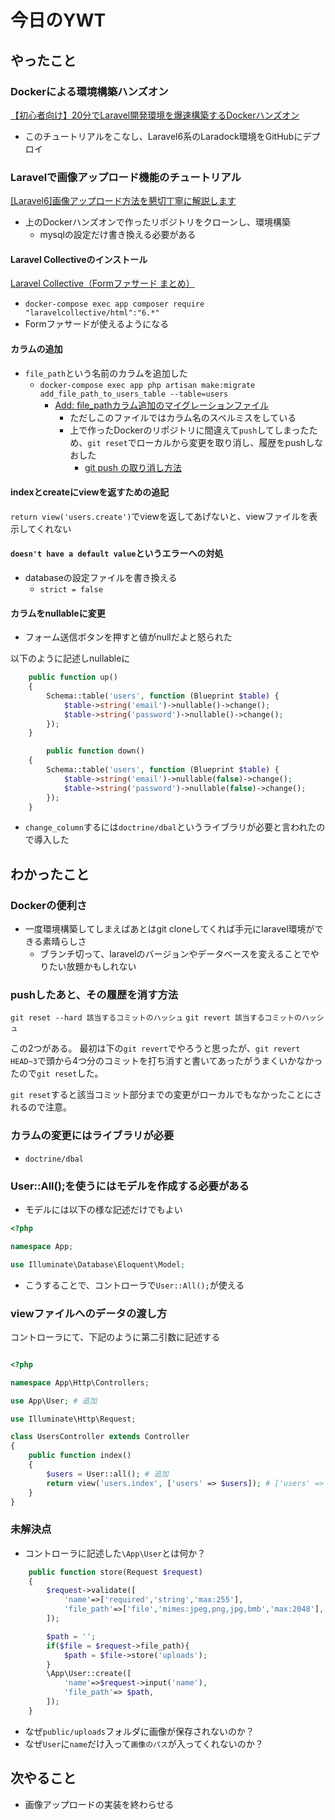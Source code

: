 # 今日のYWT

## やったこと

### Dockerによる環境構築ハンズオン

[【初心者向け】20分でLaravel開発環境を爆速構築するDockerハンズオン](https://qiita.com/ucan-lab/items/56c9dc3cf2e6762672f4)

- このチュートリアルをこなし、Laravel6系のLaradock環境をGitHubにデプロイ

### Laravelで画像アップロード機能のチュートリアル

[[Laravel6]画像アップロード方法を懇切丁寧に解説します](https://note.com/akina7/n/ne9af79fea62e)

- 上のDockerハンズオンで作ったリポジトリをクローンし、環境構築
  - mysqlの設定だけ書き換える必要がある

#### Laravel Collectiveのインストール

[Laravel Collective（Formファサード まとめ）](https://laraweb.net/practice/7965/)

- `docker-compose exec app composer require "laravelcollective/html":"6.*"`
- Formファサードが使えるようになる

#### カラムの追加

- `file_path`という名前のカラムを追加した
  - `docker-compose exec app php artisan make:migrate  add_file_path_to_users_table --table=users`
    - [Add: file_pathカラム追加のマイグレーションファイル](https://github.com/tonkat-prtq/photoupload-test/commit/8275ab3f6f55f370d24132c1564f90f4577109f0)
      - ただしこのファイルではカラム名のスペルミスをしている
      - 上で作ったDockerのリポジトリに間違えて`push`してしまったため、`git reset`でローカルから変更を取り消し、履歴をpushしなおした
        - [git push の取り消し方法](https://www-creators.com/archives/2020)

#### indexとcreateにviewを返すための追記

`return view('users.create')`でviewを返してあげないと、viewファイルを表示してくれない

#### `doesn't have a default value`というエラーへの対処

- databaseの設定ファイルを書き換える
  - `strict = false`

#### カラムをnullableに変更

- フォーム送信ボタンを押すと値がnullだよと怒られた

以下のように記述しnullableに

```php
    public function up()
    {
        Schema::table('users', function (Blueprint $table) {
            $table->string('email')->nullable()->change();
            $table->string('password')->nullable()->change();
        });
    }

        public function down()
    {
        Schema::table('users', function (Blueprint $table) {
            $table->string('email')->nullable(false)->change();
            $table->string('password')->nullable(false)->change();
        });
    }
```

- `change_column`するには`doctrine/dbal`というライブラリが必要と言われたので導入した

## わかったこと

### Dockerの便利さ

- 一度環境構築してしまえばあとはgit cloneしてくれば手元にlaravel環境ができる素晴らしさ
  - ブランチ切って、laravelのバージョンやデータベースを変えることでやりたい放題かもしれない

### pushしたあと、その履歴を消す方法

`git reset --hard 該当するコミットのハッシュ`
`git revert 該当するコミットのハッシュ`

この2つがある。
最初は下の`git revert`でやろうと思ったが、`git revert HEAD~3`で頭から4つ分のコミットを打ち消すと書いてあったがうまくいかなかったので`git reset`した。

`git reset`すると該当コミット部分までの変更がローカルでもなかったことにされるので注意。

### カラムの変更にはライブラリが必要

- `doctrine/dbal`

### User::All();を使うにはモデルを作成する必要がある

- モデルには以下の様な記述だけでもよい

```php
<?php

namespace App;

use Illuminate\Database\Eloquent\Model;
```

- こうすることで、コントローラで`User::All();`が使える

### viewファイルへのデータの渡し方

コントローラにて、下記のように第二引数に記述する

```php

<?php

namespace App\Http\Controllers;

use App\User; # 追加

use Illuminate\Http\Request;

class UsersController extends Controller
{
    public function index()
    {
        $users = User::all(); # 追加
        return view('users.index', ['users' => $users]); # ['users' => $users]を追記
    }
}
```

### 未解決点

- コントローラに記述した`\App\User`とは何か？

```php
    public function store(Request $request)
    {
        $request->validate([
            'name'=>['required','string','max:255'],
            'file_path'=>['file','mimes:jpeg,png,jpg,bmb','max:2048'],
        ]);

        $path = '';
        if($file = $request->file_path){
            $path = $file->store('uploads');
        }
        \App\User::create([
            'name'=>$request->input('name'),
            'file_path'=> $path,
        ]);
    }
```

- なぜ`public/uploads`フォルダに画像が保存されないのか？
- なぜ`User`に`name`だけ入って`画像のパス`が入ってくれないのか？

## 次やること

- 画像アップロードの実装を終わらせる

